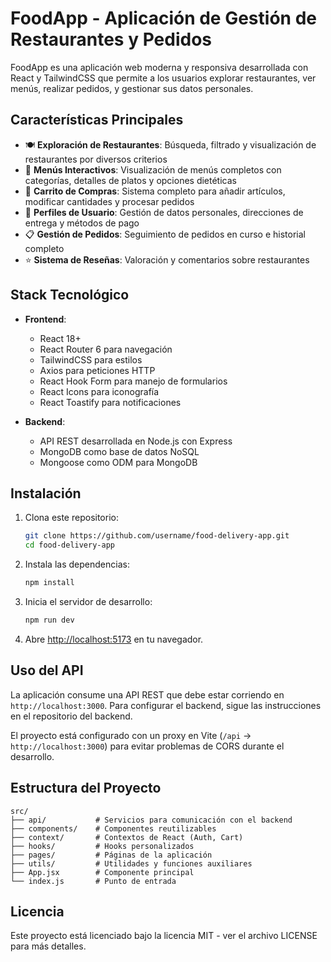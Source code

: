 # FoodApp - Aplicación de Gestión de Restaurantes y Pedidos

FoodApp es una aplicación web moderna y responsiva desarrollada con React y TailwindCSS que permite a los usuarios explorar restaurantes, ver menús, realizar pedidos, y gestionar sus datos personales.

## Características Principales

- 🍽️ **Exploración de Restaurantes**: Búsqueda, filtrado y visualización de restaurantes por diversos criterios
- 🥗 **Menús Interactivos**: Visualización de menús completos con categorías, detalles de platos y opciones dietéticas
- 🛒 **Carrito de Compras**: Sistema completo para añadir artículos, modificar cantidades y procesar pedidos
- 👤 **Perfiles de Usuario**: Gestión de datos personales, direcciones de entrega y métodos de pago
- 📋 **Gestión de Pedidos**: Seguimiento de pedidos en curso e historial completo
- ⭐ **Sistema de Reseñas**: Valoración y comentarios sobre restaurantes

## Stack Tecnológico

- **Frontend**:
  - React 18+
  - React Router 6 para navegación
  - TailwindCSS para estilos
  - Axios para peticiones HTTP
  - React Hook Form para manejo de formularios
  - React Icons para iconografía
  - React Toastify para notificaciones

- **Backend**:
  - API REST desarrollada en Node.js con Express
  - MongoDB como base de datos NoSQL
  - Mongoose como ODM para MongoDB

## Instalación

1. Clona este repositorio:
   ```bash
   git clone https://github.com/username/food-delivery-app.git
   cd food-delivery-app
   ```

2. Instala las dependencias:
   ```bash
   npm install
   ```

3. Inicia el servidor de desarrollo:
   ```bash
   npm run dev
   ```

4. Abre [http://localhost:5173](http://localhost:5173) en tu navegador.

## Uso del API

La aplicación consume una API REST que debe estar corriendo en `http://localhost:3000`. Para configurar el backend, sigue las instrucciones en el repositorio del backend.

El proyecto está configurado con un proxy en Vite (`/api` → `http://localhost:3000`) para evitar problemas de CORS durante el desarrollo.

## Estructura del Proyecto

```
src/
├── api/           # Servicios para comunicación con el backend
├── components/    # Componentes reutilizables
├── context/       # Contextos de React (Auth, Cart)
├── hooks/         # Hooks personalizados
├── pages/         # Páginas de la aplicación
├── utils/         # Utilidades y funciones auxiliares
├── App.jsx        # Componente principal
└── index.js       # Punto de entrada
```

## Licencia

Este proyecto está licenciado bajo la licencia MIT - ver el archivo LICENSE para más detalles.